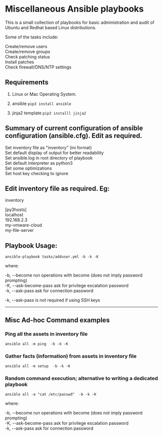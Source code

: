 # Miscellaneous Ansible playbooks

This is a small collection of playbooks for basic administration and audit of Ubuntu and Redhat based Linux distributions.

Some of the tasks include:

Create/remove users\
Create/remove groups\
Check patching status\
Install patches\
Check firewall/DNS/NTP settings

## Requirements

1) Linux or Mac Operating System.

2) ansible
````pip3 install ansible````

3) jinja2 template
````pip3 installl jinja2````

## Summary of current configuration of ansible configuration (ansible.cfg). Edit as required.
Set inventory file as "inventory" (ini format)\
Set default display of output for better readability\
Set ansible.log in root directory of playbook\
Set default interpreter as python3\
Set some optimizations\
Set host key checking to ignore


## Edit inventory file as required.  Eg:

inventory 

[py3hosts]\
localhost\
192.168.2.3\
my-vmware-cloud\
my-file-server


## Playbook Usage:

````ansible-playbook tasks/adduser.yml -b -k -K````

where:

-b, --become             run operations with become (does not imply password prompting)\
-K, --ask-become-pass    ask for privilege escalation password\
-k, --ask-pass           ask for connection password

-k, --ask-pass is not required if using SSH keys


******************************************************************************


## Misc Ad-hoc Command examples

### Ping all the assets in inventory file
````ansible all -m ping  -b -k -K````

### Gather facts (information) from assets in inventory file
````ansible all -m setup  -b -k -K````

### Random command execution; alternative to writing a dedicated playbook
````ansible all -a "cat /etc/passwd"  -b -k -K````


where:

-b, --become             run operations with become (does not imply password prompting)\
-K, --ask-become-pass    ask for privilege escalation password\
-k, --ask-pass           ask for connection password
